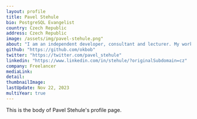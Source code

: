 ```yaml
---
layout: profile
title: Pavel Stehule
bio: PostgreSQL Evangelist
country: Czech Republic
address: Czech Republic
image: /assets/img/pavel-stehule.png"
about: "I am an independent developer, consultant and lecturer. My work is 100% related to Postgres - training, solving customer performance issues, writing patches, bug fixing …"
github: "https://github.com/okbob"
twitter: "https://twitter.com/pavel_stehule"
linkedin: "https://www.linkedin.com/in/stehule/?originalSubdomain=cz"
company: Freelancer
mediaLink:
detail: 
thumbnailImage:
lastUpdate: Nov 22, 2023
multiYear: true
---
```


This is the body of Pavel Stehule's profile page.
